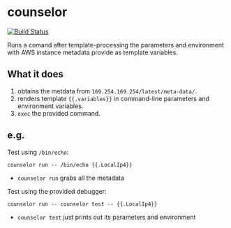 # counselor

[![Build Status](https://travis-ci.org/gomatic/counselor.svg?branch=master)](https://travis-ci.org/gomatic/counselor)

Runs a comand after template-processing the parameters and environment with AWS
instance metadata provide as template variables.


## What it does

1. obtains the metdata from `169.254.169.254/latest/meta-data/`.
1. renders template `{{.variables}}` in command-line parameters and environment variables.
1. `exec` the provided command.

## e.g.

Test using `/bin/echo`:

    counselor run -- /bin/echo {{.LocalIp4}}

- `counselor run` grabs all the metadata

Test using the provided debugger:

    counselor run -- counselor test -- {{.LocalIp4}}

- `counselor test` just prints out its parameters and environment
